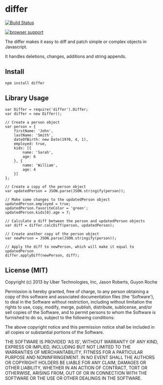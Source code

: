 differ
======

[![Build Status](https://travis-ci.org/uber/differ.png?branch=master)](https://travis-ci.org/uber/differ)

[![browser support](https://ci.testling.com/uber/differ.png?branch=master)](https://ci.testling.com/uber/differ)

The differ makes it easy to diff and patch simple or complex objects in Javascript.

It handles deletions, changes, additions and string appends.

## Install

    npm install differ

## Library Usage

    var Differ = require('differ').Differ;
    var differ = new Differ();

    // Create a person object
    var person = {
        firstName: 'John',
        lastName: 'Smith',
        dateOfBirth: new Date(1970, 4, 1),
        employed: true,
        kids: [{
            name: 'Sarah',
            age: 6
        }, {
            name: 'William',
            age: 4
        }]
    };

    // Create a copy of the person object
    var updatedPerson = JSON.parse(JSON.stringify(person));

    // Make some changes to the updatedPerson object
    updatedPerson.employed = true;
    updatedPerson.favoriteColor = 'green';
    updatedPerson.kids[0].age = 7;

    // Calculate a diff between the person and updatedPerson objects
    var diff = differ.calcDiff(person, updatedPerson);

    // Create another copy of the person object
    var newPerson = JSON.parse(JSON.stringify(person));

    // Apply the diff to newPerson, which will make it equal to updatedPerson
    differ.applyDiff(newPerson, diff);

## License (MIT)

Copyright (c) 2013 by Uber Technologies, Inc, Jason Roberts, Guyon Roche

Permission is hereby granted, free of charge, to any person obtaining
a copy of this software and associated documentation files (the
'Software'), to deal in the Software without restriction, including
without limitation the rights to use, copy, modify, merge, publish,
distribute, sublicense, and/or sell copies of the Software, and to
permit persons to whom the Software is furnished to do so, subject to
the following conditions:

The above copyright notice and this permission notice shall be
included in all copies or substantial portions of the Software.

THE SOFTWARE IS PROVIDED 'AS IS', WITHOUT WARRANTY OF ANY KIND,
EXPRESS OR IMPLIED, INCLUDING BUT NOT LIMITED TO THE WARRANTIES OF
MERCHANTABILITY, FITNESS FOR A PARTICULAR PURPOSE AND NONINFRINGEMENT.
IN NO EVENT SHALL THE AUTHORS OR COPYRIGHT HOLDERS BE LIABLE FOR ANY
CLAIM, DAMAGES OR OTHER LIABILITY, WHETHER IN AN ACTION OF CONTRACT,
TORT OR OTHERWISE, ARISING FROM, OUT OF OR IN CONNECTION WITH THE
SOFTWARE OR THE USE OR OTHER DEALINGS IN THE SOFTWARE.
